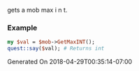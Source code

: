 gets a mob max i n t.
### Example

```perl
my $val = $mob->GetMaxINT();
quest::say($val); # Returns int
```


Generated On 2018-04-29T00:35:14-07:00